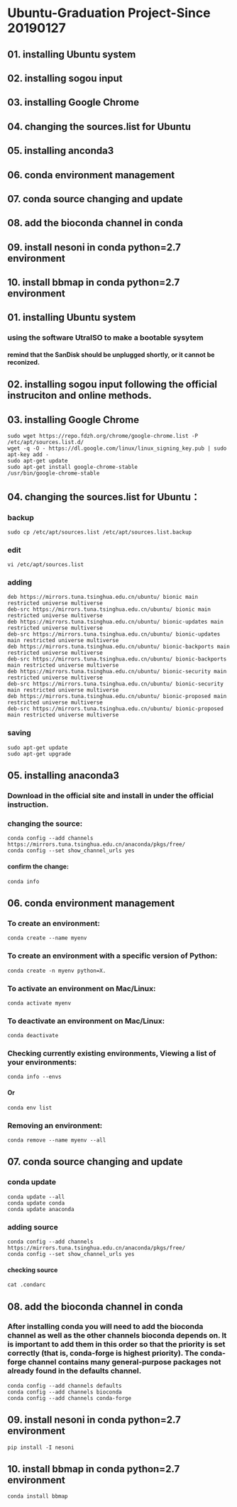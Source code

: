 # Ubuntu-Graduation Project-Since 20190127

## 01. installing Ubuntu system
## 02. installing sogou input
## 03. installing Google Chrome
## 04. changing the sources.list for Ubuntu
## 05. installing anconda3
## 06. conda environment management
## 07. conda source changing and update
## 08. add the bioconda channel in conda
## 09. install nesoni in conda python=2.7 environment
## 10. install bbmap in conda python=2.7 environment

## 01. installing Ubuntu system

### using the software UtraISO to make a bootable sysytem

#### remind that the SanDisk should be unplugged shortly, or it cannot be reconized.

## 02. installing sogou input following the official instruciton and online methods.


## 03. installing Google Chrome

    sudo wget https://repo.fdzh.org/chrome/google-chrome.list -P /etc/apt/sources.list.d/
    wget -q -O - https://dl.google.com/linux/linux_signing_key.pub | sudo apt-key add -
    sudo apt-get update
    sudo apt-get install google-chrome-stable
    /usr/bin/google-chrome-stable

## 04. changing the sources.list for Ubuntu：

### backup
    sudo cp /etc/apt/sources.list /etc/apt/sources.list.backup 

### edit
    vi /etc/apt/sources.list
    
### adding
    deb https://mirrors.tuna.tsinghua.edu.cn/ubuntu/ bionic main restricted universe multiverse
    deb-src https://mirrors.tuna.tsinghua.edu.cn/ubuntu/ bionic main restricted universe multiverse
    deb https://mirrors.tuna.tsinghua.edu.cn/ubuntu/ bionic-updates main restricted universe multiverse
    deb-src https://mirrors.tuna.tsinghua.edu.cn/ubuntu/ bionic-updates main restricted universe multiverse
    deb https://mirrors.tuna.tsinghua.edu.cn/ubuntu/ bionic-backports main restricted universe multiverse
    deb-src https://mirrors.tuna.tsinghua.edu.cn/ubuntu/ bionic-backports main restricted universe multiverse
    deb https://mirrors.tuna.tsinghua.edu.cn/ubuntu/ bionic-security main restricted universe multiverse
    deb-src https://mirrors.tuna.tsinghua.edu.cn/ubuntu/ bionic-security main restricted universe multiverse
    deb https://mirrors.tuna.tsinghua.edu.cn/ubuntu/ bionic-proposed main restricted universe multiverse
    deb-src https://mirrors.tuna.tsinghua.edu.cn/ubuntu/ bionic-proposed main restricted universe multiverse
    
### saving
    sudo apt-get update
    sudo apt-get upgrade

## 05. installing anaconda3

### Download in the official site and install in under the official instruction.

### changing the source:

    conda config --add channels https://mirrors.tuna.tsinghua.edu.cn/anaconda/pkgs/free/
    conda config --set show_channel_urls yes
#### confirm the change:
    
    conda info

## 06. conda environment management
### To create an environment:

    conda create --name myenv
    
### To create an environment with a specific version of Python:

    conda create -n myenv python=X.
    
### To activate an environment on Mac/Linux:

    conda activate myenv
    
### To deactivate an environment on Mac/Linux:

    conda deactivate
    
### Checking currently existing environments, Viewing a list of your environments:

    conda info --envs    
#### Or
    conda env list
    
### Removing an environment:

    conda remove --name myenv --all
    
## 07. conda source changing and update
### conda update

    conda update --all
    conda update conda
    conda update anaconda
    
### adding source

    conda config --add channels https://mirrors.tuna.tsinghua.edu.cn/anaconda/pkgs/free/
    conda config --set show_channel_urls yes
#### checking source
    cat .condarc
    
## 08. add the bioconda channel in conda
### After installing conda you will need to add the bioconda channel as well as the other channels bioconda depends on. It is important to add them in this order so that the priority is set correctly (that is, conda-forge is highest priority). The conda-forge channel contains many general-purpose packages not already found in the defaults channel.

    conda config --add channels defaults
    conda config --add channels bioconda
    conda config --add channels conda-forge
    
## 09. install nesoni in conda python=2.7 environment    
    pip install -I nesoni    
    
## 10. install bbmap in conda python=2.7 environment    
    conda install bbmap
